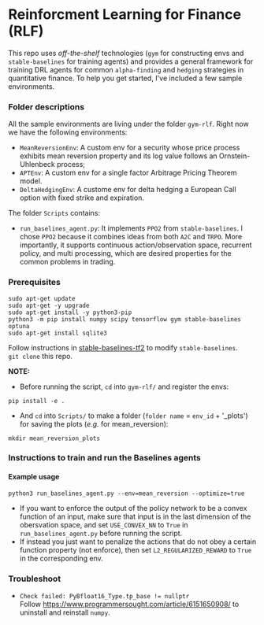 # Reinforcment Learning for Finance (RLF)

This repo uses *off-the-shelf* technologies (`gym` for constructing envs and `stable-baselines` for training agents) and provides a general framework for training DRL agents for common `alpha-finding` and `hedging` strategies in quantitative finance. To help you get started, I've included a few sample environments.

### Folder descriptions
All the sample environments are living under the folder `gym-rlf`. Right now we have the following environments:
- `MeanReversionEnv`: A custom env for a security whose price process exhibits mean reversion property and its log value follows an Ornstein-Uhlenbeck process;
- `APTEnv`: A custom env for a single factor Arbitrage Pricing Theorem model.
- `DeltaHedgingEnv`: A custome env for delta hedging a European Call option with fixed strike and expiration.

The folder `Scripts` contains:
- `run_baselines_agent.py`: It implements `PPO2` from `stable-baselines`. I chose `PPO2` because it combines ideas from both `A2C` and `TRPO`. More importantly, it supports continuous action/observation space, recurrent policy, and multi processing, which are desired properties for the common problems in trading.

### Prerequisites
```
sudo apt-get update
sudo apt-get -y upgrade
sudo apt-get install -y python3-pip
python3 -m pip install numpy scipy tensorflow gym stable-baselines optuna
sudo apt-get install sqlite3
```
Follow instructions in [stable-baselines-tf2](https://github.com/sophiagu/stable-baselines-tf2) to modify `stable-baselines`.\
`git clone` this repo.

**NOTE:**
- Before running the script, `cd` into `gym-rlf/` and register the envs:
```
pip install -e .
```
- And `cd` into `Scripts/` to make a folder (`folder name` = `env_id` + '_plots') for saving the plots (*e.g.* for mean_reversion):
```
mkdir mean_reversion_plots
```

### Instructions to train and run the Baselines agents

#### Example usage
```
python3 run_baselines_agent.py --env=mean_reversion --optimize=true
```
- If you want to enforce the output of the policy network to be a convex function of an input, make sure that input is in the last dimension of the obersvation space, and set `USE_CONVEX_NN` to `True` in `run_baselines_agent.py` before running the script.
- If instead you just want to penalize the actions that do not obey a certain function property (not enforce), then set `L2_REGULARIZED_REWARD` to `True` in the corresponding env.

### Troubleshoot
- `Check failed: PyBfloat16_Type.tp_base != nullptr`\
Follow https://www.programmersought.com/article/6151650908/ to uninstall and reinstall `numpy`.
